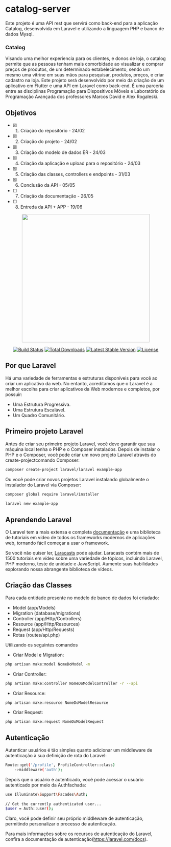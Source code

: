 # catalog-server 
Este projeto é uma API rest que servirá como back-end para a aplicação Catalog, desenvolvida em Laravel e utilizando a linguagem PHP e banco de dados Mysql.

### Catalog

Visando uma melhor experiencia para os clientes, e donos de loja, o catalog permite que as pessoas tenham mais comorbidade ao visualizar e comprar preços de produtos, de um determinado estabelecimento, sendo um mesmo uma vitrine em suas mãos para pesquisar, produtos, preços, e criar cadastro na loja. Este projeto será desenvolvido por meio da criação de um aplicativo em Flutter e uma API em Laravel como back-end. É uma parceria entre as disciplinas Programação para Dispositivos Móveis e Laboratório de Programação Avançada dos professores Marcos David e Alex Rogaleski.

## Objetivos
- [x] 1. Criação do repositório - 24/02
- [x] 2. Criação do projeto - 24/02
- [x] 3. Criação do modelo de dados ER - 24/03
- [x] 4. Criação da aplicação e upload para o repositório - 24/03
- [x] 5. Criação das classes, controllers e endpoints - 31/03
- [x] 6. Conclusão da API - 05/05
- [ ] 7. Criação da documentação - 26/05
- [ ] 8. Entreda da API + APP - 19/06

<p align="center"><a href="https://laravel.com" target="_blank"><img src="https://raw.githubusercontent.com/laravel/art/master/logo-lockup/5%20SVG/2%20CMYK/1%20Full%20Color/laravel-logolockup-cmyk-red.svg" width="400"></a></p>

<p align="center">
<a href="https://travis-ci.org/laravel/framework"><img src="https://travis-ci.org/laravel/framework.svg" alt="Build Status"></a>
<a href="https://packagist.org/packages/laravel/framework"><img src="https://img.shields.io/packagist/dt/laravel/framework" alt="Total Downloads"></a>
<a href="https://packagist.org/packages/laravel/framework"><img src="https://img.shields.io/packagist/v/laravel/framework" alt="Latest Stable Version"></a>
<a href="https://packagist.org/packages/laravel/framework"><img src="https://img.shields.io/packagist/l/laravel/framework" alt="License"></a>
</p>  

## Por que Laravel  

Há uma variedade de ferramentas e estruturas disponíveis para você ao criar um aplicativo da web. No entanto, acreditamos que o Laravel é a melhor escolha para criar aplicativos da Web modernos e completos, por possuir:  

- Uma Estrutura Progressiva. 
- Uma Estrutura Escalável. 
- Um Quadro Comunitário.

## Primeiro projeto Laravel 

Antes de criar seu primeiro projeto Laravel, você deve garantir que sua máquina local tenha o PHP e o Composer instalados.
Depois de instalar o PHP e o Composer, você pode criar um novo projeto Laravel através do create-projectcomando Composer: 

```bash
composer create-project laravel/laravel example-app
```
Ou você pode criar novos projetos Laravel instalando globalmente o instalador do Laravel via Composer: 

```bash
composer global require laravel/installer
 
laravel new example-app
``` 
## Aprendendo Laravel

O Laravel tem a mais extensa e completa [documentação](https://laravel.com/docs) e uma biblioteca de tutoriais em vídeo de todos os frameworks modernos de aplicações web, tornando fácil começar a usar o framework.

Se você não quiser ler, [Laracasts](https://laracasts.com) pode ajudar. Laracasts contém mais de 1500 tutoriais em vídeo sobre uma variedade de tópicos, incluindo Laravel, PHP moderno, teste de unidade e JavaScript. Aumente suas habilidades explorando nossa abrangente biblioteca de vídeos. 

## Criação das Classes 

Para cada entidade presente no modelo de banco de dados foi criadado: 

- Model (app/Models)
- Migration (database/migrations)
- Controller (app/Http/Controllers)
- Resource (app/Http/Resources)
- Request (app/Http/Requests)
- Rotas (routes/api.php) 

Utilizando os seguintes comandos 

- Criar Model e Migration:  
 ```bash
php artisan make:model NomeDoModel -m
```
- Criar Controller:  
 ```bash
php artisan make:controller NomeDoModelController -r --api
```
- Criar Resource:  
 ```bash
php artisan make:resource NomeDoModelResource
```
- Criar Request:  
```bash
php artisan make:request NomeDoModelRequest
``` 
## Autenticação 

Autenticar usuários é tão simples quanto adicionar um middleware de autenticação à sua definição de rota do Laravel: 

```bash
Route::get('/profile', ProfileController::class)
    ->middleware('auth');
```  

Depois que o usuário é autenticado, você pode acessar o usuário autenticado por meio da Authfachada: 

```bash
use Illuminate\Support\Facades\Auth;
 
// Get the currently authenticated user...
$user = Auth::user();
```  
Claro, você pode definir seu próprio middleware de autenticação, permitindo personalizar o processo de autenticação.

Para mais informações sobre os recursos de autenticação do Laravel, confira a documentação de autenticação(https://laravel.com/docs).




